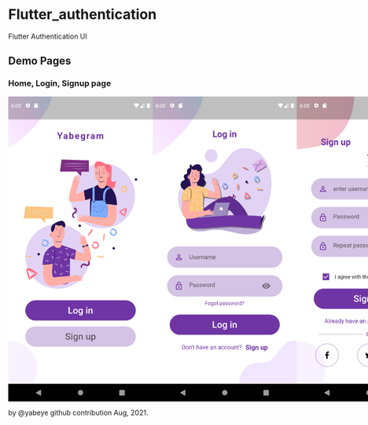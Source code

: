 # Flutter_authentication

Flutter Authentication UI 
 
## Demo Pages
### Home, Login, Signup page

<div style="display:flex; flex-direction:horizontal; justify-content:space-between;">
    <img src="https://github.com/yabeye/flutter_authentication/blob/master/screenshots/home.png" alt=""  height="620" />
    <img src="https://github.com/yabeye/flutter_authentication/blob/master/screenshots/login.png" alt=""  height="620" />
    <img src="https://github.com/yabeye/flutter_authentication/blob/master/screenshots/signup.png" alt=""  height="620" />
</div>


by <a href="https://github.com/yabeye" style="text-decoration:none;">@yabeye</a> github contribution Aug, 2021.